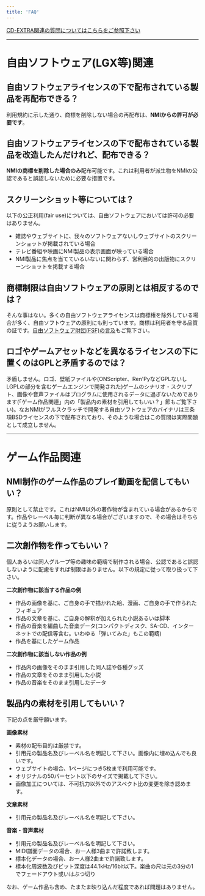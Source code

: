 ```yaml
---
title: 'FAQ'
---
```


[CD-EXTRA関連の質問についてはこちらをご参照下さい](https://nmimusic.github.io/cdextra)

---

# 自由ソフトウェア(LGX等)関連
##  自由ソフトウェアライセンスの下で配布されている製品を再配布できる？
利用規約に示した通り、商標を削除しない場合の再配布は、**NMIからの許可が必要です**。

##  自由ソフトウェアライセンスの下で配布されている製品を改造したんだけれど、配布できる？
**NMIの商標を削除した場合のみ**配布可能です。これは利用者が派生物をNMIの公認であると誤認しないために必要な措置です。

##  スクリーンショット等については？
以下の公正利用(fair use)については、自由ソフトウェアにおいては許可の必要はありません。
- 雑誌やウェブサイトに、我々のソフトウェアないしウェブサイトのスクリーンショットが掲載されている場合
- テレビ番組や映画にNMI製品の表示画面が映っている場合
- NMI製品に焦点を当てているいないに関わらず、営利目的の出版物にスクリーンショットを掲載する場合

##  商標制限は自由ソフトウェアの原則とは相反するのでは？
そんな事はない。多くの自由ソフトウェアライセンスは商標権を除外している場合が多く、自由ソフトウェアの原則にも則っています。商標は利用者を守る品質の証です。[自由ソフトウェア財団(FSF)の言及](https://www.gnu.org/distros/free-system-distribution-guidelines.html#trademarks)もご覧下さい。

##  ロゴやゲームアセットなどを異なるライセンスの下に置くのはGPLと矛盾するのでは？
矛盾しません。ロゴ、壁紙ファイルや(ONScripter、Ren'PyなどGPLないしLGPLの部分を含むゲームエンジンで開発された)ゲームのシナリオ・スクリプト、画像や音声ファイルはプログラムに使用されるデータに過ぎないためであります(「ゲーム作品関連」内の「製品内の素材を引用してもいい？」節もご覧下さい)。なおNMIがフルスクラッチで開発する自由ソフトウェアのバイナリは三条項BSDライセンスの下で配布されており、そのような場合はこの質問は実際問題として成立しません。

---

# ゲーム作品関連

## NMI制作のゲーム作品のプレイ動画を配信してもいい？
原則として禁止です。これはNMI以外の著作物が含まれている場合があるからです。作品やレーベル毎に判断が異なる場合がございますので、その場合はそちらに従うようお願いします。

## 二次創作物を作ってもいい？
個人あるいは同人グループ等の趣味の範疇で制作される場合、公認であると誤認しないように配慮をすれば制限はありません。以下の規定に従って取り扱って下さい。

**二次創作物に該当する作品の例**
- 作品の画像を基に、ご自身の手で描かれた絵、漫画、ご自身の手で作られたフィギュア
- 作品の文章を基に、ご自身の解釈が加えられた小説あるいは脚本
- 作品の音楽を編曲した音楽データ(コンパクトディスク、SA-CD、インターネットでの配信等含む。いわゆる「弾いてみた」もこの範疇)
- 作品を基にしたゲーム作品

**二次創作物に該当しない作品の例**
- 作品内の画像をそのまま引用した同人誌や各種グッズ
- 作品の文章をそのまま引用した小説
- 作品の音楽をそのまま引用したデータ

## 製品内の素材を引用してもいい？
下記の点を厳守願います。

**画像素材**
- 素材の配布目的は厳禁です。
- 引用元の製品名及びレーベル名を明記して下さい。画像内に埋め込んでも良いです。
- ウェブサイトの場合、1ページにつき5枚まで利用可能です。
- オリジナルの50パーセント以下のサイズで掲載して下さい。
- 画像加工については、不可抗力以外でのアスペクト比の変更を除き認めます。

**文章素材**
- 引用元の製品名及びレーベル名を明記して下さい。

**音楽・音声素材**
- 引用元の製品名及びレーベル名を明記して下さい。
- MIDI譜面データの場合、お一人様3曲まで許諾致します。
- 標本化データの場合、お一人様2曲まで許諾致します。
- 標本化周波数及びビット深度は44.1kHz/16bit以下。楽曲の尺は元の3分の1でフェードアウト或いはぶつ切り

なお、ゲーム作品も含め、たまたま映り込んだ程度であれば問題はありません。
